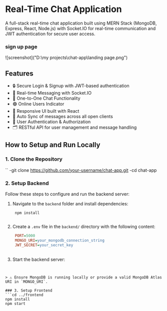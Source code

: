 # Real-Time Chat Application

A full-stack real-time chat application built using MERN Stack (MongoDB, Express, React, Node.js) with Socket.IO for real-time communication and JWT authentication for secure user access.
### sign up page 
![screenshot]("D:\my projects\chat-app\landing page.png")

## Features
- 🔒 Secure Login & Signup with JWT-based authentication
- 💬 Real-time Messaging with Socket.IO
- 👥 One-to-One Chat Functionality
- 🟢 Online Users Indicator
- 🎨 Responsive UI built with React
- 🔄 Auto Sync of messages across all open clients
- 🧾 User Authentication & Authorization
- 🗂️ RESTful API for user management and message handling

## How to Setup and Run Locally

 ### 1. Clone the Repository
``
  -git clone https://github.com/your-username/chat-app.git
  -cd chat-app 

### 2. Setup Backend

Follow these steps to configure and run the backend server:

1. Navigate to the `backend` folder and install dependencies:
   ```cd backend
    npm install
 

2. Create a `.env` file in the `backend/` directory with the following content:

   ``` ini
    PORT=5000
    MONGO_URI=your_mongodb_connection_string
    JWT_SECRET=your_secret_key
    

3. Start the backend server:
  ```  npm start


> ⚠️ Ensure MongoDB is running locally or provide a valid MongoDB Atlas URI in `MONGO_URI`.

### 3. Setup Frontend
```cd ../frontend
npm install
npm start


